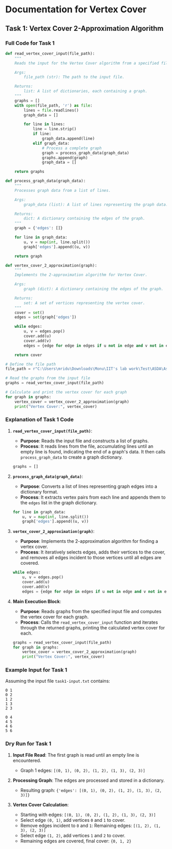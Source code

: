 # Documentation for Vertex Cover

## Task 1: Vertex Cover 2-Approximation Algorithm

### Full Code for Task 1

```python
def read_vertex_cover_input(file_path):
    """
    Reads the input for the Vertex Cover algorithm from a specified file.

    Args:
        file_path (str): The path to the input file.

    Returns:
        list: A list of dictionaries, each containing a graph.
    """
    graphs = []
    with open(file_path, 'r') as file:
        lines = file.readlines()
        graph_data = []

        for line in lines:
            line = line.strip()
            if line:
                graph_data.append(line)
            elif graph_data:
                # Process a complete graph
                graph = process_graph_data(graph_data)
                graphs.append(graph)
                graph_data = []

    return graphs

def process_graph_data(graph_data):
    """
    Processes graph data from a list of lines.

    Args:
        graph_data (list): A list of lines representing the graph data.

    Returns:
        dict: A dictionary containing the edges of the graph.
    """
    graph = {'edges': []}

    for line in graph_data:
        u, v = map(int, line.split())
        graph['edges'].append((u, v))

    return graph

def vertex_cover_2_approximation(graph):
    """
    Implements the 2-approximation algorithm for Vertex Cover.

    Args:
        graph (dict): A dictionary containing the edges of the graph.

    Returns:
        set: A set of vertices representing the vertex cover.
    """
    cover = set()
    edges = set(graph['edges'])

    while edges:
        u, v = edges.pop()
        cover.add(u)
        cover.add(v)
        edges = {edge for edge in edges if u not in edge and v not in edge}

    return cover

# Define the file path
file_path = r"C:\Users\mridu\Downloads\Monu\IIT's lab work\Test\ASDA\Assignment 2\task1-input.txt"

# Read the graphs from the input file
graphs = read_vertex_cover_input(file_path)

# Calculate and print the vertex cover for each graph
for graph in graphs:
    vertex_cover = vertex_cover_2_approximation(graph)
    print("Vertex Cover:", vertex_cover)
```

### Explanation of Task 1 Code

1. **`read_vertex_cover_input(file_path)`**:
   - **Purpose**: Reads the input file and constructs a list of graphs.
   - **Process**: It reads lines from the file, accumulating lines until an empty line is found, indicating the end of a graph's data. It then calls `process_graph_data` to create a graph dictionary.
   
   ```python
   graphs = []
   ```

2. **`process_graph_data(graph_data)`**:
   - **Purpose**: Converts a list of lines representing graph edges into a dictionary format.
   - **Process**: It extracts vertex pairs from each line and appends them to the `edges` list in the graph dictionary.

   ```python
   for line in graph_data:
       u, v = map(int, line.split())
       graph['edges'].append((u, v))
   ```

3. **`vertex_cover_2_approximation(graph)`**:
   - **Purpose**: Implements the 2-approximation algorithm for finding a vertex cover.
   - **Process**: It iteratively selects edges, adds their vertices to the cover, and removes all edges incident to those vertices until all edges are covered.

   ```python
   while edges:
       u, v = edges.pop()
       cover.add(u)
       cover.add(v)
       edges = {edge for edge in edges if u not in edge and v not in edge}
   ```

4. **Main Execution Block**:
   - **Purpose**: Reads graphs from the specified input file and computes the vertex cover for each graph.
   - **Process**: Calls the `read_vertex_cover_input` function and iterates through the returned graphs, printing the calculated vertex cover for each.

   ```python
   graphs = read_vertex_cover_input(file_path)
   for graph in graphs:
       vertex_cover = vertex_cover_2_approximation(graph)
       print("Vertex Cover:", vertex_cover)
   ```

### Example Input for Task 1

Assuming the input file `task1-input.txt` contains:

```
0 1
0 2
1 2
1 3
2 3

0 4
4 5
4 6
5 6
```

### Dry Run for Task 1

1. **Input File Read**: The first graph is read until an empty line is encountered.
   - Graph 1 edges: `[(0, 1), (0, 2), (1, 2), (1, 3), (2, 3)]`
   
2. **Processing Graph**: The edges are processed and stored in a dictionary.
   - Resulting graph: `{'edges': [(0, 1), (0, 2), (1, 2), (1, 3), (2, 3)]}`

3. **Vertex Cover Calculation**:
   - Starting with edges: `[(0, 1), (0, 2), (1, 2), (1, 3), (2, 3)]`
   - Select edge `(0, 1)`, add vertices `0` and `1` to cover.
   - Remove edges incident to `0` and `1`: Remaining edges: `[(1, 2), (1, 3), (2, 3)]`
   - Select edge `(1, 2)`, add vertices `1` and `2` to cover.
   - Remaining edges are covered, final cover: `{0, 1, 2}`